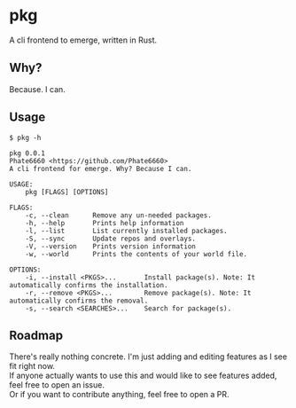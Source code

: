 # pkg
A cli frontend to emerge, written in Rust.

## Why?
Because. I can.

## Usage
`$ pkg -h`
```
pkg 0.0.1
Phate6660 <https://github.com/Phate6660>
A cli frontend for emerge. Why? Because I can.

USAGE:
    pkg [FLAGS] [OPTIONS]

FLAGS:
    -c, --clean      Remove any un-needed packages.
    -h, --help       Prints help information
    -l, --list       List currently installed packages.
    -S, --sync       Update repos and overlays.
    -V, --version    Prints version information
    -w, --world      Prints the contents of your world file.

OPTIONS:
    -i, --install <PKGS>...       Install package(s). Note: It automatically confirms the installation.
    -r, --remove <PKGS>...        Remove package(s). Note: It automatically confirms the removal.
    -s, --search <SEARCHES>...    Search for package(s).
```

## Roadmap
There's really nothing concrete. I'm just adding and editing features as I see fit right now.<br>
If anyone actually wants to use this and would like to see features added, feel free to open an issue.<br>
Or if you want to contribute anything, feel free to open a PR.
